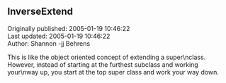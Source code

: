 ## InverseExtend  
Originally published: 2005-01-19 10:46:22  
Last updated: 2005-01-19 10:46:22  
Author: Shannon -jj Behrens  
  
This is like the object oriented concept of extending a super\nclass.  However, instead of starting at the furthest subclass and working your\nway up, you start at the top super class and work your way down.